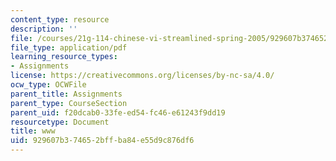 ```yaml
---
content_type: resource
description: ''
file: /courses/21g-114-chinese-vi-streamlined-spring-2005/929607b374652bffba84e55d9c876df6_MIT21G_114S05_3_07f.pdf
file_type: application/pdf
learning_resource_types:
- Assignments
license: https://creativecommons.org/licenses/by-nc-sa/4.0/
ocw_type: OCWFile
parent_title: Assignments
parent_type: CourseSection
parent_uid: f20dcab0-33fe-ed54-fc46-e61243f9dd19
resourcetype: Document
title: www
uid: 929607b3-7465-2bff-ba84-e55d9c876df6
---
```

